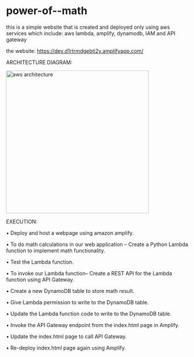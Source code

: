# power-of--math
this is a simple website that is created and deployed only using aws services which include: aws lambda, amplify, dynamodb, IAM  and  API gateway


the website:
https://dev.d1rtrmdgebti2y.amplifyapp.com/






ARCHITECTURE DIAGRAM:


<img width="389" alt="aws architecture" src="https://github.com/K-SAHASRA/power-of--math/assets/103617753/9816216f-5462-4682-8402-20d41ccd201c">



EXECUTION:

•	Deploy and host a webpage using amazon amplify.

•	To do math calculations in our web application – Create a Python Lambda function to implement math functionality.

•	Test the Lambda function.

•	To invoke our Lambda function– Create a REST API for the Lambda function using API Gateway.

•	Create a new DynamoDB table to store math result.

•	Give Lambda permission to write to the DynamoDB table.

•	Update the Lambda function code to write to the DynamoDB table.

•	Invoke the API Gateway endpoint from the index.html page in Amplify.

•	Update the index.html page to call API Gateway.

•	Re-deploy index.html page again using Amplify.

